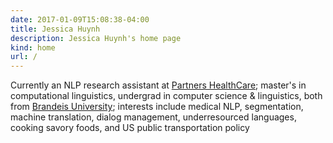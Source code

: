 ```yaml
---
date: 2017-01-09T15:08:38-04:00
title: Jessica Huynh
description: Jessica Huynh's home page
kind: home
url: /
---
```


Currently an NLP research assistant at [Partners HealthCare](http://www.partners.org/); master's in computational linguistics, undergrad in computer science & linguistics, both from [Brandeis University](http://www.brandeis.edu); interests include medical NLP, segmentation, machine translation, dialog management, underresourced languages, cooking savory foods, and US public transportation policy